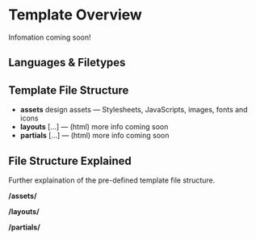 # Template Overview

Infomation coming soon! 

## Languages & Filetypes

## Template File Structure

* **assets** design assets &mdash; Stylesheets, JavaScripts, images, fonts and icons
* **layouts** [...] &mdash; (html) more info coming soon
* **partials** [...] &mdash; (html) more info coming soon

## File Structure Explained 

Further explaination of the pre-defined template file structure.

**/assets/**

**/layouts/**

**/partials/**
